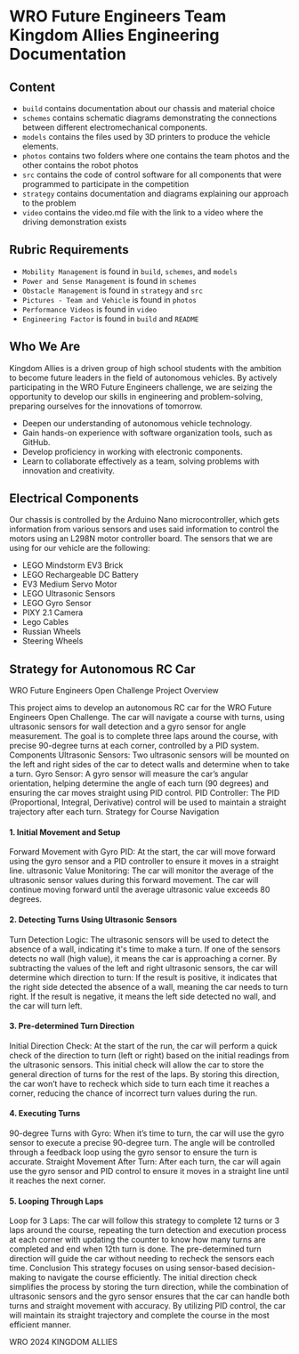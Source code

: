 WRO Future Engineers Team Kingdom Allies Engineering Documentation
====

## Content
* `build` contains documentation about our chassis and material choice
* `schemes` contains schematic diagrams demonstrating the connections between different electromechanical components.
* `models` contains the files used by 3D printers to produce the vehicle elements.
* `photos` contains two folders where one contains the team photos and the other contains the robot photos
* `src` contains the code of control software for all components that were programmed to participate in the competition
* `strategy` contains documentation and diagrams explaining our approach to the problem
* `video` contains the video.md file with the link to a video where the driving demonstration exists

## Rubric Requirements
* `Mobility Management` is found in `build`, `schemes`, and `models`
* `Power and Sense Management` is found in `schemes`
* `Obstacle Management` is found in `strategy` and `src`
* `Pictures - Team and Vehicle` is found in `photos`
* `Performance Videos` is found in `video`
* `Engineering Factor` is found in `build` and `README`


## Who We Are
Kingdom Allies is a driven group of high school students with the ambition to become future leaders in the field of autonomous vehicles. By actively participating in the WRO Future Engineers challenge, we are seizing the opportunity to develop our skills in engineering and problem-solving, preparing ourselves for the innovations of tomorrow.
- Deepen our understanding of autonomous vehicle technology.
- Gain hands-on experience with software organization tools, such as GitHub.
- Develop proficiency in working with electronic components.
- Learn to collaborate effectively as a team, solving problems with innovation and creativity.


## Electrical Components
Our chassis is controlled by the Arduino Nano microcontroller, which gets information from various sensors and uses said information to control the motors using an L298N motor controller board. The sensors that we are using for our vehicle are the following:
- LEGO Mindstorm EV3 Brick
- LEGO Rechargeable DC Battery
- EV3 Medium Servo Motor
- LEGO Ultrasonic Sensors
- LEGO Gyro Sensor
- PIXY 2.1 Camera
- Lego Cables
- Russian Wheels
- Steering Wheels

## Strategy for Autonomous RC Car  

WRO Future Engineers Open Challenge
Project Overview

This project aims to develop an autonomous RC car for the WRO Future Engineers Open Challenge. The car will navigate a course with turns, using ultrasonic sensors for wall detection and a gyro sensor for angle measurement. The goal is to complete three laps around the course, with precise 90-degree turns at each corner, controlled by a PID system.
Components
Ultrasonic Sensors: Two ultrasonic sensors will be mounted on the left and right sides of the car to detect walls and determine when to take a turn.
Gyro Sensor: A gyro sensor will measure the car’s angular orientation, helping determine the angle of each turn (90 degrees) and ensuring the car moves straight using PID control.
PID Controller: The PID (Proportional, Integral, Derivative) control will be used to maintain a straight trajectory after each turn.
Strategy for Course Navigation

#### 1. Initial Movement and Setup
Forward Movement with Gyro PID: At the start, the car will move forward using the gyro sensor and a PID controller to ensure it moves in a straight line.
ultrasonic Value Monitoring: The car will monitor the average of the ultrasonic sensor values during this forward movement. The car will continue moving forward until the average ultrasonic value exceeds 80 degrees.
#### 2. Detecting Turns Using Ultrasonic Sensors
Turn Detection Logic: The ultrasonic sensors will be used to detect the absence of a wall, indicating it's time to make a turn.
If one of the sensors detects no wall (high value), it means the car is approaching a corner.
By subtracting the values of the left and right ultrasonic sensors, the car will determine which direction to turn:
If the result is positive, it indicates that the right side detected the absence of a wall, meaning the car needs to turn right.
If the result is negative, it means the left side detected no wall, and the car will turn left.
#### 3. Pre-determined Turn Direction
Initial Direction Check: At the start of the run, the car will perform a quick check of the direction to turn (left or right) based on the initial readings from the ultrasonic sensors.
This initial check will allow the car to store the general direction of turns for the rest of the laps.
By storing this direction, the car won’t have to recheck which side to turn each time it reaches a corner, reducing the chance of incorrect turn values during the run.
#### 4. Executing Turns
90-degree Turns with Gyro: When it’s time to turn, the car will use the gyro sensor to execute a precise 90-degree turn. The angle will be controlled through a feedback loop using the gyro sensor to ensure the turn is accurate.
Straight Movement After Turn: After each turn, the car will again use the gyro sensor and PID control to ensure it moves in a straight line until it reaches the next corner.
#### 5. Looping Through Laps
Loop for 3 Laps: The car will follow this strategy to complete 12 turns or 3 laps around the course, repeating the turn detection and execution process at each corner with updating the counter to know how many turns are completed and end when 12th turn is done. The pre-determined turn direction will guide the car without needing to recheck the sensors each time.
Conclusion
This strategy focuses on using sensor-based decision-making to navigate the course efficiently. The initial direction check simplifies the process by storing the turn direction, while the combination of ultrasonic sensors and the gyro sensor ensures that the car can handle both turns and straight movement with accuracy. By utilizing PID control, the car will maintain its straight trajectory and complete the course in the most efficient manner.




WRO 2024 KINGDOM ALLIES
